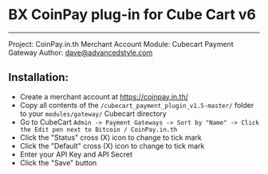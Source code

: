 # BX CoinPay plug-in for Cube Cart v6
---
Project: CoinPay.in.th Merchant Account
Module: Cubecart Payment Gateway
Author: dave@advancedstyle.com

## Installation:
* Create a merchant account at https://coinpay.in.th/
* Copy all contents of the `/cubecart_payment_plugin_v1.5-master/` folder to your `modules/gateway/` Cubecart directory
* Go to CubeCart `Admin -> Payment Gateways -> Sort by "Name" -> Click the Edit pen next to Bitcoin / CoinPay.in.th`
* Click the "Status" cross (X) icon to change to tick mark
* Click the "Default" cross (X) icon to change to tick mark
* Enter your API Key and API Secret
* Click the "Save" button
